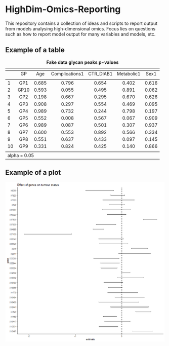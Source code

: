 # HighDim-Omics-Reporting
This repository contains a collection of ideas and scripts to report output from models analysing high-dimensional omics. Focus lies on questions such as how to report model output for many variables and models, etc. 

## Example of a table

<table style="text-align:center"><caption><strong>Fake data glycan peaks p-values</strong></caption>
<tr><td colspan="7" style="border-bottom: 1px solid black"></td></tr><tr><td style="text-align:left"></td><td>GP</td><td>Age</td><td>Complications1</td><td>CTR_DIAB1</td><td>Metabolic1</td><td>Sex1</td></tr>
<tr><td colspan="7" style="border-bottom: 1px solid black"></td></tr><tr><td style="text-align:left">1</td><td>GP1</td><td>0.685</td><td>0.796</td><td>0.654</td><td>0.402</td><td>0.616</td></tr>
<tr><td style="text-align:left">2</td><td>GP10</td><td>0.593</td><td>0.055</td><td>0.495</td><td>0.891</td><td>0.062</td></tr>
<tr><td style="text-align:left">3</td><td>GP2</td><td>0.198</td><td>0.667</td><td>0.295</td><td>0.670</td><td>0.626</td></tr>
<tr><td style="text-align:left">4</td><td>GP3</td><td>0.908</td><td>0.297</td><td>0.554</td><td>0.469</td><td>0.095</td></tr>
<tr><td style="text-align:left">5</td><td>GP4</td><td>0.989</td><td>0.732</td><td>0.244</td><td>0.798</td><td>0.197</td></tr>
<tr><td style="text-align:left">6</td><td>GP5</td><td>0.552</td><td>0.008</td><td>0.567</td><td>0.067</td><td>0.909</td></tr>
<tr><td style="text-align:left">7</td><td>GP6</td><td>0.989</td><td>0.087</td><td>0.501</td><td>0.307</td><td>0.937</td></tr>
<tr><td style="text-align:left">8</td><td>GP7</td><td>0.600</td><td>0.553</td><td>0.892</td><td>0.566</td><td>0.334</td></tr>
<tr><td style="text-align:left">9</td><td>GP8</td><td>0.551</td><td>0.637</td><td>0.433</td><td>0.097</td><td>0.145</td></tr>
<tr><td style="text-align:left">10</td><td>GP9</td><td>0.331</td><td>0.824</td><td>0.425</td><td>0.140</td><td>0.866</td></tr>
<tr><td colspan="7" style="border-bottom: 1px solid black"></td></tr><tr><td colspan="7" style="text-align:left">alpha = 0.05</td></tr>
</table>

## Example of a plot

![Gene effects](https://raw.githubusercontent.com/mjgvanschaik/HighDim-Omics-Reporting/master/plots/30genes_effectsize.png)
